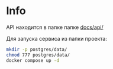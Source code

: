 # Info
API находится в папке папке [docs/api/](docs/api/)

Для запуска сервиса из папки проекта:
```bash
mkdir -p postgres/data/
chmod 777 postgres/data/
docker compose up -d
```
